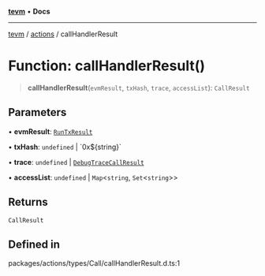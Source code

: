 [**tevm**](../../README.md) • **Docs**

***

[tevm](../../modules.md) / [actions](../README.md) / callHandlerResult

# Function: callHandlerResult()

> **callHandlerResult**(`evmResult`, `txHash`, `trace`, `accessList`): `CallResult`

## Parameters

• **evmResult**: [`RunTxResult`](../../vm/interfaces/RunTxResult.md)

• **txHash**: `undefined` \| \`0x$\{string\}\`

• **trace**: `undefined` \| [`DebugTraceCallResult`](../type-aliases/DebugTraceCallResult.md)

• **accessList**: `undefined` \| `Map`\<`string`, `Set`\<`string`\>\>

## Returns

`CallResult`

## Defined in

packages/actions/types/Call/callHandlerResult.d.ts:1
